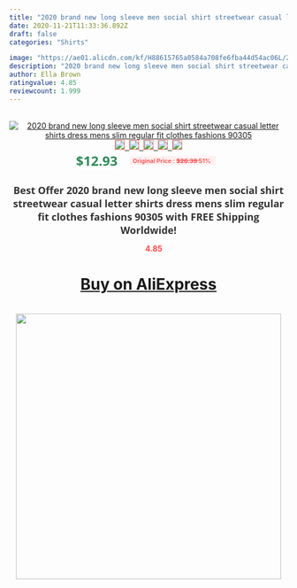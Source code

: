 ```yaml
---
title: "2020 brand new long sleeve men social shirt streetwear casual letter shirts dress mens slim regular fit clothes fashions 90305"
date: 2020-11-21T11:33:36.892Z
draft: false
categories: "Shirts"

image: "https://ae01.alicdn.com/kf/H88615765a0584a708fe6fba44d54ac06L/2020-brand-new-long-sleeve-men-social-shirt-streetwear-casual-letter-shirts-dress-mens-slim-regular.jpg"
description: "2020 brand new long sleeve men social shirt streetwear casual letter shirts dress mens slim regular fit clothes fashions 90305"
author: Ella Brown
ratingvalue: 4.85
reviewcount: 1.999
---
```

<br>
<div style="text-align: center;">
<a href="https://s.click.aliexpress.com/e/_AYWlUD" target="_blank" rel="nofollow noopener noreferrer"><img alt="2020 brand new long sleeve men social shirt streetwear casual letter shirts dress mens slim regular fit clothes fashions 90305" class="magnifier-image" src="https://ae01.alicdn.com/kf/H88615765a0584a708fe6fba44d54ac06L/2020-brand-new-long-sleeve-men-social-shirt-streetwear-casual-letter-shirts-dress-mens-slim-regular.jpg_640x640.jpg">
<br>
<img style="border:1px solid salmon" src="https://ae01.alicdn.com/kf/H88615765a0584a708fe6fba44d54ac06L/2020-brand-new-long-sleeve-men-social-shirt-streetwear-casual-letter-shirts-dress-mens-slim-regular.jpg_120x120.jpg">&nbsp;&nbsp;<img style="border:1px solid salmon" src="https://ae01.alicdn.com/kf/Hf532164e765d435a808d4f102e2fe58dt/2020-brand-new-long-sleeve-men-social-shirt-streetwear-casual-letter-shirts-dress-mens-slim-regular.jpg_120x120.jpg">&nbsp;&nbsp;<img style="border:1px solid salmon" src="https://ae01.alicdn.com/kf/H7987846c736a4003b01b9d4d9da912a0Z/2020-brand-new-long-sleeve-men-social-shirt-streetwear-casual-letter-shirts-dress-mens-slim-regular.jpg_120x120.jpg">&nbsp;&nbsp;<img style="border:1px solid salmon" src="https://ae01.alicdn.com/kf/H8dc15da061ed4ddd8fa5c0869a497ef4C/2020-brand-new-long-sleeve-men-social-shirt-streetwear-casual-letter-shirts-dress-mens-slim-regular.jpg_120x120.jpg">&nbsp;&nbsp;<img style="border:1px solid salmon" src="https://ae01.alicdn.com/kf/H42284d4d6f0142c6bcb776aea617baa4K/2020-brand-new-long-sleeve-men-social-shirt-streetwear-casual-letter-shirts-dress-mens-slim-regular.jpg_120x120.jpg"></a></div><br0>
<div style="text-align: center;"><span style="background-color: white; border: 0px; box-sizing: border-box; color: seagreen; display: inline-block; font-family: &quot;open sans&quot; , &quot;arial&quot; , &quot;helvetica&quot; , sans-serif , &quot;heiti&quot;; font-size: 24px; font-stretch: inherit; font-weight: 700; line-height: inherit; margin: 0px 10px 0px 0px; padding: 0px; vertical-align: middle;">$12.93 </span>
<span style="background: rgb(255 , 241 , 241); border-radius: 3px; border: 0px; box-sizing: border-box; color: #ff4747; display: inline-block; font-family: inherit; font-size: 12px; font-stretch: inherit; font-style: inherit; font-variant: inherit; font-weight: 600; line-height: inherit; margin: 0px; padding: 2px 5px; transform: scale(0.9); vertical-align: middle;">Original Price : <b style="text-decoration: line-through;">$26.39 </b> 51%&nbsp;&nbsp;</span></div>
<h1 style="color: #333333; display: inline-block; font-family: &quot;open sans&quot; , &quot;arial&quot; , &quot;helvetica&quot; , sans-serif , &quot;heiti&quot;; font-size: 18px; font-stretch: inherit; font-weight: 700; text-align: center;">Best Offer 2020 brand new long sleeve men social shirt streetwear casual letter shirts dress mens slim regular fit clothes fashions 90305 with FREE Shipping Worldwide!</h1>
<div style="color: #ff4747; text-align: center;">
<img src="https://4.bp.blogspot.com/-M0ZcTcb-5uY/XleCXlxnR4I/AAAAAAAAAEc/OrjgMkXV1oMQFaCRZj5HQwOCBcu3w1FegCPcBGAYYCw/s1600/star.png" style="height: 15px;">&nbsp;<b>4.85</b></div>
<div class="button_cont" align="center"><a class="buynow_a" href="https://s.click.aliexpress.com/e/_AYWlUD" target="_blank" rel="nofollow noopener noreferrer"><H1>Buy on AliExpress</H1></a></div><br>
<div class="separator" style="clear: both; text-align: center;">
<img src="https://lh3.googleusercontent.com/-pTy5HemUv9M/XlePHvY0dAI/AAAAAAAAAE4/0nX5iRUoIWY8eMW9Dpxeirr157OZliDIgCLcBGAsYHQ/s1600/badge.gif" width="480">
</div>
